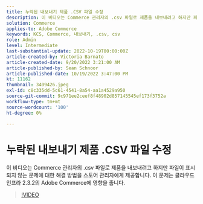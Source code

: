 ```yaml
---
title: 누락된 내보내기 제품 .CSV 파일 수정
description: 이 비디오는 Commerce 관리자의 .csv 파일로 제품을 내보내려고 하지만 파일이 표시되지 않는 문제에 대한 수정 사항을 제공합니다. 이 문제는 클라우드 인프라 2.3.2의 Adobe Commerce에 영향을 줍니다.이 비디오는 누구의 것입니까? - 저장소 관리자 4.
solution: Commerce
applies-to: Adobe Commerce
keywords: KCS, Commerce, 내보내기, .csv, csv
role: Admin
level: Intermediate
last-substantial-update: 2022-10-19T00:00:00Z
article-created-by: Victoria Barnato
article-created-date: 9/20/2022 3:21:00 AM
article-published-by: Sean Schnoor
article-published-date: 10/19/2022 3:47:00 PM
kt: 11162
thumbnail: 3409426.jpeg
exl-id: c8c335dd-5c61-4541-8a54-aa1a4529a950
source-git-commit: 9c971ee2ceef8f48902d857145545ef173f3752a
workflow-type: tm+mt
source-wordcount: '100'
ht-degree: 0%

---
```


# 누락된 내보내기 제품 .CSV 파일 수정

이 비디오는 Commerce 관리자의 .csv 파일로 제품을 내보내려고 하지만 파일이 표시되지 않는 문제에 대한 해결 방법을 스토어 관리자에게 제공합니다. 이 문제는 클라우드 인프라 2.3.2의 Adobe Commerce에 영향을 줍니다.


>[!VIDEO](https://video.tv.adobe.com/v/3409426/?quality=12&learn=on)
